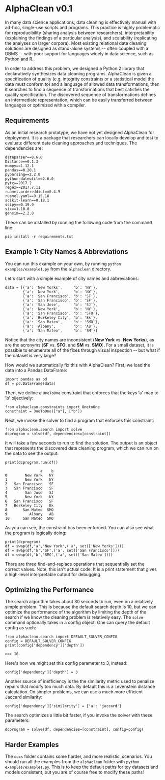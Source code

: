 # AlphaClean v0.1
In many data science applications, data cleaning is effectively manual with ad-hoc, single-use scripts and programs.
This practice is highly problematic for reproducibility (sharing analysis between researchers), interpretability (explaining the findings of a particular analysis), and scalability (replicating the analyses on larger corpora).
Most existing relational data cleaning solutions are designed as stand-alone systems -- often coupled with a DBMS -- with poor support for languages widely in data science, such as Python and R.

In order to address this problem, we designed a Python 2 library that declaratively synthesizes data cleaning programs. 
AlphaClean is given a specification of quality (e.g. integrity constraints or a statistical model the data must conform to) and a language of allowed data transformations, then it searches to find a sequence of transformations that best satisfies the quality specification.
The discovered sequence of transformations defines an intermediate representation, which can be easily transferred between languages or optimized with a compiler.

## Requirements
As an initial research prototype, we have not yet designed AlphaClean for deployment. It is a package that researchers can locally develop and test to evaluate different data cleaning approaches and techniques. The dependencies are:
```
dateparser==0.6.0
Distance==0.1.3
numpy==1.12.1
pandas==0.20.1
pyparsing==2.2.0
python-dateutil==2.6.0
pytz==2017.2
regex==2017.7.11
ruamel.ordereddict==0.4.9
ruamel.yaml==0.15.18
scikit-learn==0.18.1
scipy==0.19.0
six==1.10.0
gensim==2.2.0
```
These can be installed by running the following code from the command line:
```
pip install -r requirements.txt
```

## Example 1: City Names & Abbreviations
You can run this example on your own, by running `python examples/example1.py` from the `alphaclean` directory.

Let's start with a simple example of city names and abbreviations:
```
data = [{'a': 'New Yorks',     'b': 'NY'},
        {'a': 'New York',      'b': 'NY'},
        {'a': 'San Francisco', 'b': 'SF'},
        {'a': 'San Francisco', 'b': 'SF'},
        {'a': 'San Jose',      'b': 'SJ'},
        {'a': 'New York',      'b': 'NY'},
        {'a': 'San Francisco', 'b': 'SFO'},
        {'a': 'Berkeley City', 'b': 'Bk'},
        {'a': 'San Mateo',     'b': 'SMO'},
        {'a': 'Albany',        'b': 'AB'},
        {'a': 'San Mateo',     'b': 'SM'}]
```
Notice that the city names are inconsistent (<b>New York</b> vs. <b>New Yorks</b>), as are the acronyms (<b>SF</b> vs. <b>SFO</b>, and <b>SM</b> vs. <b>SMO</b>). For a small dataset, it is possible to enumerate all of the fixes through visual inspection -- but what if the dataset is very large? 

How would we automatically fix this with AlphaClean?
First, we load the data into a Pandas DataFrame:
```
import pandas as pd
df = pd.DataFrame(data)
```
Then, we define a `OneToOne` constraint that enforces that the keys 'a' map to 'b' bijectively:
```
from alphaclean.constraints import OnetoOne
constraint = OneToOne(["a"], ["b"])
```
Next, we invoke the solver to find a program that enforces this constraint:
```
from alphaclean.search import solve
dcprogram = solve(df, dependencies=[constraint])
```
It will take a few seconds to run to find the solution. The output is an object that represents the discovered data cleaning program, which we can run on the data to see the output:
```
print(dcprogram.run(df))

                a    b
0        New York   NY
1        New York   NY
2   San Francisco   SF
3   San Francisco   SF
4        San Jose   SJ
5        New York   NY
6   San Francisco   SF
7   Berkeley City   Bk
8       San Mateo  SMO
9          Albany   AB
10      San Mateo  SMO
```
As you can see, the constraint has been enforced. You can also see what the program is logically doing:
```
print(dcprogram)
df = swap(df,'a','New York',('a', set(['New Yorks'])))
df = swap(df,'b','SF',('a', set(['San Francisco'])))
df = swap(df,'b','SMO',('a', set(['San Mateo'])))
```
There are three find-and-replace operations that sequentially set the correct values. Note, this isn't actual code. It is a print statement that gives a high-level interpretable output for debugging. 

## Optimizing the Performance
The search algorithm takes about 30 seconds to run, even on a relatively simple problem. This is because the default search depth is 10, but we can optimize the performance of the algorithm by limiting the depth of the search if we know the cleaning problem is relatively easy.
The `solve` command optionally takes in a config object. One can query the default config as such:
```
from alphaclean.search import DEFAULT_SOLVER_CONFIG
config = DEFAULT_SOLVER_CONFIG
print(config['dependency']['depth'])

>>> 10
```
Here's how we might set this config parameter to 3, instead:
```
config['dependency']['depth'] = 3
```
Another source of inefficiency is the the similarity metric used to penalize repairs that modify too much data. By default this is a Levenstein distance calculation. On simpler problems, we can use a much more efficient Jaccard similarity:
```
config['dependency']['similarity'] = {'a': 'jaccard'}
```
The search optimizes a little bit faster, if you invoke the solver with these parameters:
```
dcprogram = solve(df, dependencies=[constraint], config=config)
```

## Harder Examples
The `docs` folder contains some harder, and more realistic, scenarios. You should run all the examples from the `alphaclean` folder with `python examples/example1.py`.
This is to keep the default paths for toy datasets and models consistent, but you are of course free to modify these paths!
